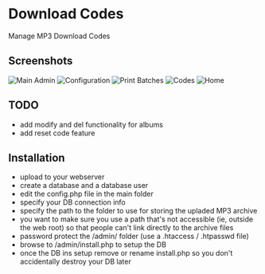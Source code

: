 Download Codes
=============

Manage MP3 Download Codes

Screenshots
-------------
![Main Admin](https://raw.github.com/hiegdk/downloadcodes/master/screenshots/main_admin_screen.png "Main Admin")
![Configuration](https://raw.github.com/hiegdk/downloadcodes/master/screenshots/config_screen.png "Configuration")
![Print Batches](https://raw.github.com/hiegdk/downloadcodes/master/screenshots/print_batch_screen.png "Print Batches")
![Codes](https://raw.github.com/hiegdk/downloadcodes/master/screenshots/codes.png "codes")
![Home](https://raw.github.com/hiegdk/downloadcodes/master/screenshots/home_screen.png "Home")


TODO
-------------
* add modify and del functionality for albums
* add reset code feature

Installation
------------
* upload to your webserver
* create a database and a database user
* edit the config.php file in the main folder
* specify your DB connection info
* specify the path to the folder to use for storing the upladed MP3 archive
* you want to make sure you use a path that's not accessible (ie, outside the web root) so that people can't link directly to the archive files
* password protect the /admin/ folder (use a .htaccess / .htpasswd file)
* browse to /admin/install.php to setup the DB
* once the DB ins setup remove or rename install.php so you don't accidentally destroy your DB later
